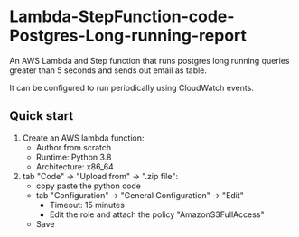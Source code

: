 # Lambda-StepFunction-code-Postgres-Long-running-report

An AWS Lambda and Step function that runs postgres long running queries greater than 5 seconds and sends out email as table.

It can be configured to run periodically using CloudWatch events.

## Quick start

1. Create an AWS lambda function:
    - Author from scratch
    - Runtime: Python 3.8
    - Architecture: x86_64
2. tab "Code" -> "Upload from" -> ".zip file":
    - copy paste the python code 
    - tab "Configuration" -> "General Configuration" -> "Edit"
        - Timeout: 15 minutes
        - Edit the role and attach the policy "AmazonS3FullAccess"
    - Save
